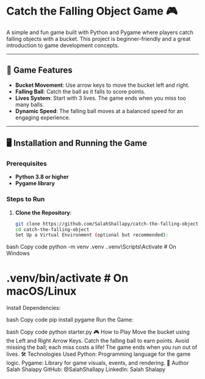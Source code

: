 # Catch the Falling Object Game 🎮

A simple and fun game built with Python and Pygame where players catch falling objects with a bucket. This project is beginner-friendly and a great introduction to game development concepts.

---

## 🎯 Game Features

- **Bucket Movement**: Use arrow keys to move the bucket left and right.
- **Falling Ball**: Catch the ball as it falls to score points.
- **Lives System**: Start with 3 lives. The game ends when you miss too many balls.
- **Dynamic Speed**: The falling ball moves at a balanced speed for an engaging experience.

---

## 🖥️ Installation and Running the Game

### Prerequisites

- **Python 3.8 or higher**
- **Pygame library**

### Steps to Run

1. **Clone the Repository**:
   ```bash
   git clone https://github.com/SalahShallapy/catch-the-falling-object.git
   cd catch-the-falling-object
   Set Up a Virtual Environment (optional but recommended):
   ```

bash
Copy code
python -m venv .venv
.\.venv\Scripts\Activate # On Windows

# .venv/bin/activate # On macOS/Linux

Install Dependencies:

bash
Copy code
pip install pygame
Run the Game:

bash
Copy code
python starter.py
🎮 How to Play
Move the bucket using the Left and Right Arrow Keys.
Catch the falling ball to earn points.
Avoid missing the ball; each miss costs a life!
The game ends when you run out of lives.
🛠️ Technologies Used
Python: Programming language for the game logic.
Pygame: Library for game visuals, events, and rendering.
🌟 Author
Salah Shalapy
GitHub: @SalahShallapy
LinkedIn: Salah Shalapy
